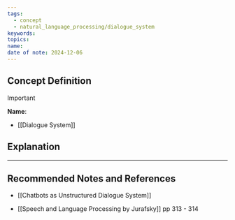 ```yaml
---
tags:
  - concept
  - natural_language_processing/dialogue_system
keywords: 
topics: 
name: 
date of note: 2024-12-06
---
```


## Concept Definition

>[!important]
>**Name**: 


- [[Dialogue System]]

## Explanation





-----------
##  Recommended Notes and References

- [[Chatbots as Unstructured Dialogue System]]

- [[Speech and Language Processing by Jurafsky]] pp 313 - 314